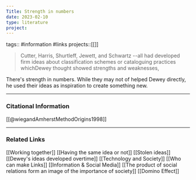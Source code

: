 ```yaml
---
Title: Strength in numbers
date: 2023-02-10
type: literature
project:
---
```

tags:: #information #links
projects::[[]]

> Cutter, Harris, Shurtleff, Jewett, and Schwartz --all had developed firm ideas about classification schemes or cataloguing practices whichDewey thought showed strengths and weaknesses,

There's strength in numbers. While they may not of helped Dewey directly, he used their ideas as inspiration to create something new.

---
### Citational Information

[[@wiegandAmherstMethodOrigins1998]]

---

### Related Links

[[Working together]]
[[Having the same idea or not]]
[[Stolen ideas]]
[[Dewey's ideas developed overtime]]
[[Technology and Society]]
[[Who can make Links]]
[[Information & Social Media]]
[[The product of social relations form an image of the importance of society]]
[[Domino Effect]]